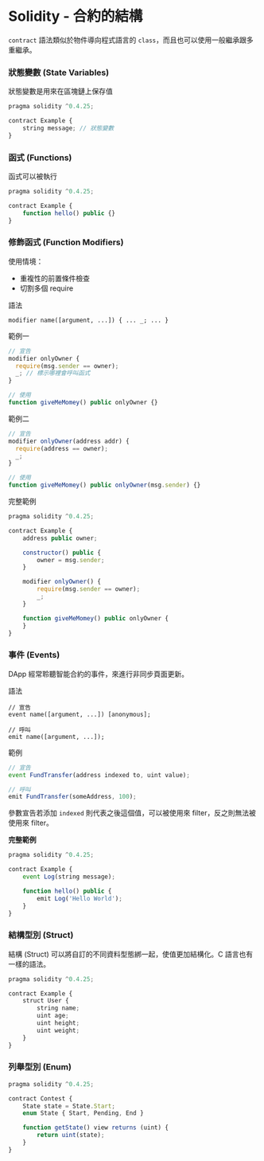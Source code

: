 # Solidity - 合約的結構

`contract` 語法類似於物件導向程式語言的 `class`，而且也可以使用一般繼承跟多重繼承。

### 狀態變數 (State Variables)

狀態變數是用來在區塊鏈上保存值

```js
pragma solidity ^0.4.25;

contract Example {
    string message; // 狀態變數
}
```

### 函式 (Functions)

函式可以被執行

```js
pragma solidity ^0.4.25;

contract Example {
    function hello() public {}
}
```

### 修飾函式 (Function Modifiers)

使用情境：

* 重複性的前置條件檢查
* 切割多個 require

語法
```
modifier name([argument, ...]) { ... _; ... }
```

範例一
```js
// 宣告
modifier onlyOwner {
  require(msg.sender == owner);
  _; // 標示哪裡會呼叫函式
}

// 使用
function giveMeMomey() public onlyOwner {}
```

範例二
```js
// 宣告
modifier onlyOwner(address addr) {
  require(address == owner);
  _;
}

// 使用
function giveMeMomey() public onlyOwner(msg.sender) {}
```

完整範例

```js
pragma solidity ^0.4.25;

contract Example {
    address public owner;

    constructor() public {
        owner = msg.sender;
    }

    modifier onlyOwner() {
        require(msg.sender == owner);
        _;
    }

    function giveMeMomey() public onlyOwner {
    }
}
```

### 事件 (Events)

DApp 經常聆聽智能合約的事件，來進行非同步頁面更新。

語法
```
// 宣告
event name([argument, ...]) [anonymous]; 

// 呼叫
emit name([argument, ...]);
```

範例
```js
// 宣告
event FundTransfer(address indexed to, uint value); 

// 呼叫
emit FundTransfer(someAddress, 100);
```

參數宣告若添加 `indexed` 則代表之後這個值，可以被使用來 filter，反之則無法被使用來 filter。

**完整範例**

```js
pragma solidity ^0.4.25;

contract Example {
    event Log(string message);

    function hello() public {
        emit Log('Hello World');
    }
}
```

### 結構型別 (Struct)

結構 (Struct) 可以將自訂的不同資料型態綁一起，使值更加結構化。C 語言也有一樣的語法。

```js
pragma solidity ^0.4.25;

contract Example {
    struct User {
        string name;
        uint age;
        uint height;
        uint weight;
    }
}
```

### 列舉型別 (Enum)

```js
pragma solidity ^0.4.25;

contract Contest {
    State state = State.Start;
    enum State { Start, Pending, End }

    function getState() view returns (uint) {
        return uint(state);
    }
}
```
